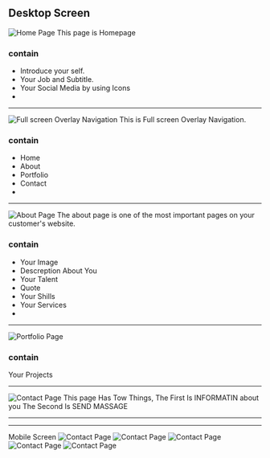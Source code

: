## Desktop Screen
![Home Page](/Desktop/React-App1.png)
This page is Homepage
### contain
* Introduce your self.
* Your Job and Subtitle.
* Your Social Media by using Icons 
* 
---------------------------------------
![Full screen Overlay Navigation](/Desktop/React-App2.png)
This is Full screen Overlay Navigation.
### contain
* Home
* About
* Portfolio
* Contact
* 
---------------------------------------
![About Page](/Desktop/React-App3.png)
The about page is one of the most important pages on your customer's website.
### contain
* Your Image
* Descreption About You
* Your Talent
* Quote
* Your Shills
* Your Services
* 
---------------------------------------
![Portfolio Page](/Desktop/React-App4.png)
### contain
Your Projects

---------------------------------------
![Contact Page](/Desktop/React-App5.png)
This page Has Tow Things, The First Is INFORMATIN about you The Second Is SEND MASSAGE



---------------------------------------
---------------------------------------
Mobile Screen
![Contact Page](/Mobile/React-App1.png)
![Contact Page](/Mobile/React-App2.png)
![Contact Page](/Mobile/React-App3.png)
![Contact Page](/Mobile/React-App4.png)
![Contact Page](/Mobile/React-App5.png)
